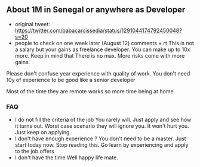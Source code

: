 ## About 1M in Senegal or anywhere as Developer
- original tweet: https://twitter.com/babacarcissedia/status/1291044174792450048?s=20
- people to check on one week later (August 12) comments + rt
This is not a salary but your gains as freelance developer. You can make up to 10x more. Keep in mind that There is no max. More risks come with more gains.

Please don't confuse year experience with quality of work. You don't need 10y of experience to be good like a senior developer

Most of the time they are remote works so more time being at home.
### FAQ
- I do not fill the criteria of the job 
    You rarely will. Just apply and see how it turns out. Worst case scenario they will ignore you. It won't hurt you. Just keep on applying
- I don't have enough experience ?
    You don't need to be a master. Just start today now. Stop reading this. Go learn by experiencing and apply to the job offers
- I don't have the time
    Well happy life mate.
